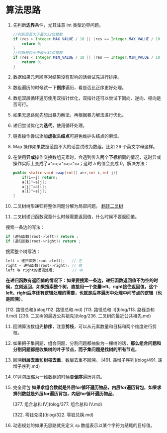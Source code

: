 # 算法思路

1. 先判断**边界**条件，尤其注意 int 类型边界问题。

   ```java
   //判断是否大于最大32位整数
   if (res > Integer.MAX_VALUE / 10 || (res == Integer.MAX_VALUE / 10 && tmp > Integer.MAX_VALUE % 10)) {
       return 0;
   }
   //判断是否小于最小32位整数
   if (res < Integer.MIN_VALUE / 10 || (res == Integer.MIN_VALUE / 10 && tmp < Integer.MIN_VALUE % 10)) {
       return 0;
   }
   ```

2. 数据如果元素顺序对结果没有影响的话尝试先进行排序。

3. 数组遍历的时候试一下**倒序**遍历，看是否比正序更好处理。

4. 数组双层循环遍历使用双指针优化，双指针还可以尝试下同向、逆向、相向是否可行。

5. 如果无思路就先想出暴力解法，再根据暴力解法进行优化。

6. 递归尝试优化为**迭代**，使用循环处理。

7. 链表操作尝试添加**虚拟头结点**可避免维护头结点的麻烦。

8. Map 操作如果数据范围不大的话尝试改为数组，比如 26 个英文字母这样。

9. 在使用**异或**操作交换数组元素时，会遇到传入两个**下标**相同的情况，这时异或操作实际上变成了`a^=a;a^=a;a^=a`；这时 a 的值会变成 0。解决方法：

   ```java
   public static void swap(int[] arr,int i,int j){
       if(i==j) return;
       a[i]^=a[j];
       a[j]^=a[i];
       a[i]^=a[j];
   }
   ```

10. 二叉树树形递归将整体问题分解为局部问题。
    [翻转二叉树](https://leetcode.cn/problems/invert-binary-tree/)

11. 二叉树递归函数究竟什么时候需要返回值，什么时候不要返回值。

   搜索一条边的写法：

   ```java
   if (递归函数(root->left)) return ;
   if (递归函数(root->right)) return ;
   ```

   搜索整个树写法：

   ```java
   left = 递归函数(root->left);   // 左
   right = 递归函数(root->right); // 右
   left 与 right的逻辑处理;        // 中 
   ```

   **在递归函数有返回值的情况下：如果要搜索一条边，递归函数返回值不为空的时候，立刻返回，如果搜索整个树，直接用一个变量left、right接住返回值，这个left、right后序还有逻辑处理的需要，也就是后序遍历中处理中间节点的逻辑（也是回溯）**。

   [112. 路径总和](blog/112. 路径总和.md)  [113. 路径总和 II](blog/113. 路径总和 II.md)  [236. 二叉树的最近公共祖先](blog/236. 二叉树的最近公共祖先.md)

11. 回溯算法数组先**排序**，注意**剪枝**，可以从元素数量和目标和两个维度进行剪枝。

12. 如果把子集问题、组合问题、分割问题都抽象为一棵树的话，**那么组合问题和分割问题都是收集树的叶子节点，而子集问题是找树的所有节点**。

13. 回溯**树层去重**和**树枝去重**，数层去重不回溯。
    [491. 递增子序列](blog/491. 递增子序列.md)

14. 01背包压缩为一维数组的时候要**倒序**遍历背包。

15. 完全背包 **如果求组合数就是外层for循环遍历物品，内层for遍历背包**。**如果求排列数就是外层for遍历背包，内层for循环遍历物品**。

    [377. 组合总和 Ⅳ](blog/377. 组合总和 Ⅳ.md)

    [322. 零钱兑换](blog/322. 零钱兑换.md)

16. 动态规划的如果无思路就先定义 `dp` 数组表示以某个字符为结尾的目标值。